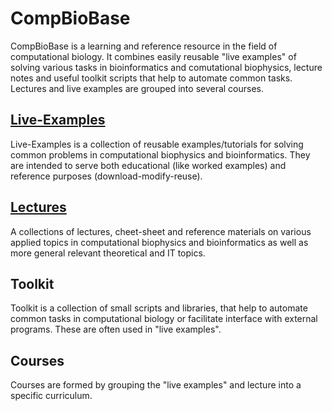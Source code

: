 CompBioBase
=============
CompBioBase is a learning and reference resource in the field of computational biology. It combines easily reusable "live examples" of solving various tasks in bioinformatics and comutational biophysics, lecture notes and useful toolkit scripts that help to automate common tasks. Lectures and live examples are grouped into several courses.

[Live-Examples](Live_Examples/README.md)
-------------
Live-Examples is a collection of reusable examples/tutorials for solving common problems in computational biophysics and bioinformatics. They are intended to serve both educational (like worked examples) and reference purposes (download-modify-reuse).

[Lectures](Lectures/)
------------
A collections of lectures, cheet-sheet and reference materials on various applied topics in computational biophysics and bioinformatics as well as more general relevant theoretical and IT topics.

Toolkit
-------
Toolkit is a collection of small scripts and libraries, that help to automate common tasks in computational biology or facilitate interface with external programs. These are often used in "live examples".

Courses
------
Courses are formed by grouping the "live examples" and lecture into a specific curriculum.